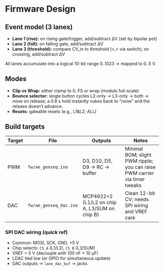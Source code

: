 # Firmware Design

## Event model (3 lanes)
- **Lane 1 (rise):** on rising gate/trigger, add/subtract ΔV (set by bipolar pot)
- **Lane 2 (fall):** on falling gate, add/subtract ΔV
- **Lane 3 (threshold):** compare CV_in to threshold (>,< via switch); on crossing, add/subtract ΔV

All lanes accumulate into a logical 10-bit range 0..1023 → mapped to 0..5 V.

## Modes
- **Clip vs Wrap:** either clamp to 0..FS or wrap (modulo full-scale)
- **Bounce selector:** single button cycles L2-only → L3-only → both → none on release; a 0.8 s hold instantly nukes back to "none" and the release doesn’t advance.
- **Resets:** gateable resets (e.g., L1&L2; ALL)

## Build targets

| Target | File | Outputs | Notes |
|---|---|---|---|
| PWM | `fw/ae_genseq.ino` | D3, D10, D5, D9 → RC → buffer | Minimal BOM; slight PWM ripple; you can raise PWM carrier via timer tweaks |
| DAC | `fw/ae_genseq_dac.ino` | MCP4922×2 (L1/L2 on chip A, L3/SUM on chip B) | Clean 12-bit CV; needs SPI wiring and VREF care |

### SPI DAC wiring (quick ref)
- Common: MOSI, SCK, GND, +5 V
- Chip selects: `CS_A` (L1/L2), `CS_B` (L3/SUM)
- VREF = 5 V (decouple with 100 nF + 10 µF)
- LDAC tied low (or GPIO for simultaneous update)
- DAC outputs → `lane_dac_buf` → jacks
